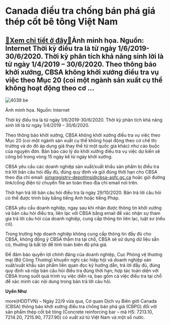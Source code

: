 Canada điều tra chống bán phá giá thép cốt bê tông Việt Nam
===========================================================

[:gift:Xem chi tiết ở đây:gift:](https://hddtvn.com/canada-dieu-tra-chong-ban-pha-gia-thep-cot-be-tong-viet-nam/)Ảnh minh họa. Nguồn: Internet Thời kỳ điều tra là từ ngày 1/6/2019-30/6/2020. Thời kỳ phân tích khả năng sinh lời là từ ngày 1/4/2019 – 30/6/2020. Theo thông báo khởi xướng, CBSA không khởi xướng điều tra vụ việc theo Mục 20 (coi một ngành sản xuất cụ thể không hoạt động theo cơ …
-----------------------------------------------------------------------------------------------------------------------------------------------------------------------------------------------------------------------------------------------------------------------------------------





![4039 be](https://haiquanonline.com.vn/stores/news_dataimages/thanhnt/092020/26/16/4039_be.jpg?rt=20200926173651 "Ảnh minh họa. Nguồn: Internet")


Ảnh minh họa. Nguồn: Internet



Thời kỳ điều tra là từ ngày 1/6/2019-30/6/2020. Thời kỳ phân tích khả năng sinh lời là từ ngày 1/4/2019 – 30/6/2020.


Theo thông báo khởi xướng, CBSA không khởi xướng điều tra vụ việc theo Mục 20 (coi một ngành sản xuất cụ thể không hoạt động theo cơ chế thị trường và do đó áp dụng giá thay thế từ một quốc gia khác) như cáo buộc của nguyên đơn. Bản báo cáo lý do khởi xướng điều tra vụ việc dự kiến sẽ công bố trong vòng 15 ngày kể từ ngày khởi xướng.


CBSA yêu cầu các doanh nghiệp sản xuất/xuất khẩu sản phẩm bị điều tra trả lời bản câu hỏi đầy đủ, đúng quy định và gửi đúng thời hạn cho CBSA theo địa chỉ email: [simaregistry-depotlmsi@cbsa-asfc.gc.ca](mailto:simaregistry-depotlmsi@cbsa-asfc.gc.ca) hoặc gửi đường link/cổng điện tử chuyển file an toàn theo địa chỉ email nói trên.


Thời hạn trả lời bản câu hỏi điều tra là ngày 29/10/2020. Bản trả lời câu hỏi có thể được trình bày bằng tiếng Anh hoặc tiếng Pháp.


CBSA yêu cầu doanh nghiệp, ngay sau khi nhận được thông tin khởi xướng và bản câu hỏi điều tra, liên lạc với CBSA bằng email để xác nhận sự tham gia trả lời câu hỏi của doanh nghiệp, cung cấp thông tin liên lạc, luật sư (nếu có).


Trong trường hợp doanh nghiệp không cung cấp thông tin đầy đủ cho CBSA, không đồng ý CBSA thẩm tra tại chỗ, CBSA sẽ sử dụng dữ liệu sẵn có, thường là bất lợi để tính toán biên độ phá giá.


Để đảm bảo quyền lợi chính đáng của doanh nghiệp, Cục Phòng vệ thương mại (Bộ Công Thương) khuyến nghị các hiệp hội và doanh nghiệp sản xuất/xuất khẩu sản phẩm liên quan đọc kỹ hướng dẫn, trả lời đầy đủ, đúng quy định và nộp bản câu hỏi điều tra đúng thời hạn; hợp tác toàn diện với CBSA trong suốt quá trình vụ việc diễn ra, bao gồm cả việc điều tra tại chỗ để xác minh các nội dung trong bản trả lời câu hỏi.




**Uyển Như**



more(HDDTVN) – Ngày 22/9 vừa qua, Cơ quan Dịch vụ Biên giới Canada (CBSA) thông báo khởi xướng điều tra chống bán phá giá (CBPG) đối với sản phẩm thép cốt bê tông (Concrete reinforcing bar – mã HS: 7213.10, 7214.20, 7215.90, 7727.90) có xuất xứ từ Việt Nam và một số nước.

